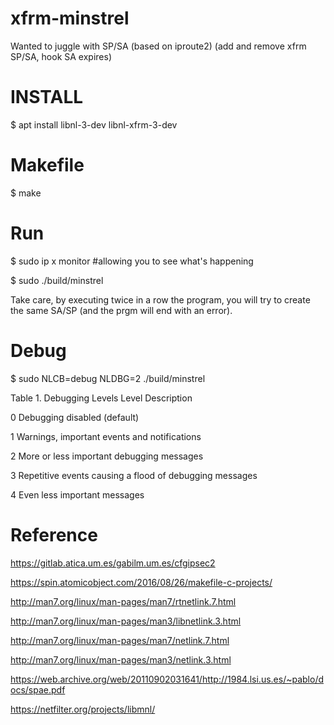 # xfrm-minstrel
Wanted to juggle with SP/SA (based on iproute2) (add and remove xfrm SP/SA, hook SA expires)

# INSTALL 
$ apt install libnl-3-dev libnl-xfrm-3-dev

# Makefile
$ make

# Run
$ sudo ip x monitor #allowing you to see what's happening

$ sudo ./build/minstrel

Take care, by executing twice in a row the program, you will try to create the same SA/SP (and the prgm will end with an error).

# Debug 
$ sudo NLCB=debug NLDBG=2 ./build/minstrel

Table 1. Debugging Levels Level 	Description

0 Debugging disabled (default)

1 Warnings, important events and notifications

2 More or less important debugging messages

3 Repetitive events causing a flood of debugging messages

4 Even less important messages

# Reference
https://gitlab.atica.um.es/gabilm.um.es/cfgipsec2

https://spin.atomicobject.com/2016/08/26/makefile-c-projects/

http://man7.org/linux/man-pages/man7/rtnetlink.7.html

http://man7.org/linux/man-pages/man3/libnetlink.3.html

http://man7.org/linux/man-pages/man7/netlink.7.html

http://man7.org/linux/man-pages/man3/netlink.3.html

https://web.archive.org/web/20110902031641/http://1984.lsi.us.es/~pablo/docs/spae.pdf

https://netfilter.org/projects/libmnl/
